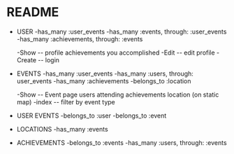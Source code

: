 # README
* USER
  -has_many :user_events
  -has_many :events, through: :user_events
  -has_many :achievements, through: :events

  -Show -- profile
    achievements you accomplished
  -Edit -- edit profile
  -Create -- login

* EVENTS
  -has_many :user_events
  -has_many :users, through: user_events
  -has_many :achievements
  -belongs_to :location

  -Show -- Event page
    users attending
    achievements
    location (on static map)
  -index -- filter by event type

* USER EVENTS
  -belongs_to :user
  -belongs_to :event

* LOCATIONS
  -has_many :events

* ACHIEVEMENTS
  -belongs_to :events
  -has_many :users, through: :events
